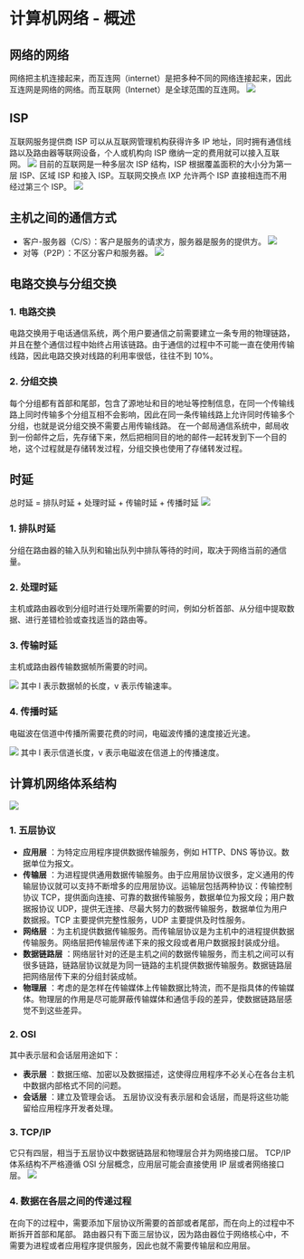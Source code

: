 # 计算机网络 - 概述

## 网络的网络
网络把主机连接起来，而互连网（internet）是把多种不同的网络连接起来，因此互连网是网络的网络。而互联网（Internet）是全球范围的互连网。
![](network-of-networks.gif)
## ISP
互联网服务提供商 ISP 可以从互联网管理机构获得许多 IP 地址，同时拥有通信线路以及路由器等联网设备，个人或机构向 ISP 缴纳一定的费用就可以接入互联网。
![](72be01cd-41ae-45f7-99b9-a8d284e44dd4.png)
目前的互联网是一种多层次 ISP 结构，ISP 根据覆盖面积的大小分为第一层 ISP、区域 ISP 和接入 ISP。互联网交换点 IXP 允许两个 ISP 直接相连而不用经过第三个 ISP。
![](3be42601-9d33-4d29-8358-a9d16453af93.png)
## 主机之间的通信方式
- 客户-服务器（C/S）：客户是服务的请求方，服务器是服务的提供方。
![](914894c2-0bc4-46b5-bef9-0316a69ef521.jpg)
- 对等（P2P）：不区分客户和服务器。
![](42430e94-3137-48c0-bdb6-3cebaf9102e3.jpg)
## 电路交换与分组交换
### 1. 电路交换
电路交换用于电话通信系统，两个用户要通信之前需要建立一条专用的物理链路，并且在整个通信过程中始终占用该链路。由于通信的过程中不可能一直在使用传输线路，因此电路交换对线路的利用率很低，往往不到 10%。
### 2. 分组交换
每个分组都有首部和尾部，包含了源地址和目的地址等控制信息，在同一个传输线路上同时传输多个分组互相不会影响，因此在同一条传输线路上允许同时传输多个分组，也就是说分组交换不需要占用传输线路。
在一个邮局通信系统中，邮局收到一份邮件之后，先存储下来，然后把相同目的地的邮件一起转发到下一个目的地，这个过程就是存储转发过程，分组交换也使用了存储转发过程。
## 时延
总时延 = 排队时延 + 处理时延 + 传输时延 + 传播时延
![](4b2ae78c-e254-44df-9e37-578e2f2bef52.jpg)
### 1. 排队时延
分组在路由器的输入队列和输出队列中排队等待的时间，取决于网络当前的通信量。
### 2. 处理时延
主机或路由器收到分组时进行处理所需要的时间，例如分析首部、从分组中提取数据、进行差错检验或查找适当的路由等。
### 3. 传输时延
主机或路由器传输数据帧所需要的时间。
<!-- <div align="center"><img src="https://latex.codecogs.com/gif.latex?delay=\frac{l(bit)}{v(bit/s)}" class="mathjax-pic"/></div> <br> -->
![](dcdbb96c-9077-4121-aeb8-743e54ac02a4.png)
其中 l 表示数据帧的长度，v 表示传输速率。
### 4. 传播时延
电磁波在信道中传播所需要花费的时间，电磁波传播的速度接近光速。
<!-- <div align="center"><img src="https://latex.codecogs.com/gif.latex?delay=\frac{l(m)}{v(m/s)}" class="mathjax-pic"/></div> <br> -->
![](a1616dac-0e12-40b2-827d-9e3f7f0b940d.png)
其中 l 表示信道长度，v 表示电磁波在信道上的传播速度。
## 计算机网络体系结构
![](0fa6c237-a909-4e2a-a771-2c5485cd8ce0.png)
### 1. 五层协议
-   **应用层**  ：为特定应用程序提供数据传输服务，例如 HTTP、DNS 等协议。数据单位为报文。
-   **传输层**  ：为进程提供通用数据传输服务。由于应用层协议很多，定义通用的传输层协议就可以支持不断增多的应用层协议。运输层包括两种协议：传输控制协议 TCP，提供面向连接、可靠的数据传输服务，数据单位为报文段；用户数据报协议 UDP，提供无连接、尽最大努力的数据传输服务，数据单位为用户数据报。TCP 主要提供完整性服务，UDP 主要提供及时性服务。
-   **网络层**  ：为主机提供数据传输服务。而传输层协议是为主机中的进程提供数据传输服务。网络层把传输层传递下来的报文段或者用户数据报封装成分组。
-   **数据链路层**  ：网络层针对的还是主机之间的数据传输服务，而主机之间可以有很多链路，链路层协议就是为同一链路的主机提供数据传输服务。数据链路层把网络层传下来的分组封装成帧。
-   **物理层**  ：考虑的是怎样在传输媒体上传输数据比特流，而不是指具体的传输媒体。物理层的作用是尽可能屏蔽传输媒体和通信手段的差异，使数据链路层感觉不到这些差异。
### 2. OSI
其中表示层和会话层用途如下：
-   **表示层**  ：数据压缩、加密以及数据描述，这使得应用程序不必关心在各台主机中数据内部格式不同的问题。
-   **会话层**  ：建立及管理会话。
五层协议没有表示层和会话层，而是将这些功能留给应用程序开发者处理。
### 3. TCP/IP
它只有四层，相当于五层协议中数据链路层和物理层合并为网络接口层。
TCP/IP 体系结构不严格遵循 OSI 分层概念，应用层可能会直接使用 IP 层或者网络接口层。
![](48d79be8-085b-4862-8a9d-18402eb93b31.png)
### 4. 数据在各层之间的传递过程
在向下的过程中，需要添加下层协议所需要的首部或者尾部，而在向上的过程中不断拆开首部和尾部。
路由器只有下面三层协议，因为路由器位于网络核心中，不需要为进程或者应用程序提供服务，因此也就不需要传输层和应用层。

